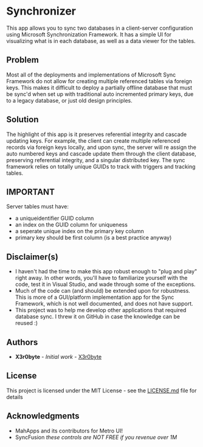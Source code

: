 # Synchronizer

This app allows you to sync two databases in a client-server configuration using Microsoft Synchronization Framework. It has a simple UI for visualizing what is in each database, as well as a data viewer for the tables.

## Problem
Most all of the deployments and implementations of Microsoft Sync Framework do not allow for creating multiple referenced tables via foreign keys. This makes it difficult to deploy a partially offline database that must be sync'd when set up with traditional auto incremented primary keys, due to a legacy database, or just old design principles.

## Solution
The highlight of this app is it preserves referential integrity and cascade updating keys. For example, the client can create multiple referenced records via foreign keys locally, and upon sync, the server will re assign the auto numbered keys and cascade update them through the client database, preserving referential integrity, and a singular distributed key. The sync framework relies on totally unique GUIDs to track with triggers and tracking tables.

## IMPORTANT

Server tables must have:
* a uniqueidentifier GUID column
* an index on the GUID column for uniqueness
* a seperate unique index on the primary key column
* primary key should be first column (is a best practice anyway)

## Disclaimer(s)

* I haven't had the time to make this app robust enough to "plug and play" right away. In other words, you'll have to familiarize yourself with the code, test it in Visual Studio, and wade through some of the exceptions.
* Much of the code can (and should) be extended upon for robustness. This is more of a GUI/platform implementation app for the Sync Framework, which is not well documented, and does not have support.
* This project was to help me develop other applications that required database sync. I threw it on GitHub in case the knowledge can be reused :)

## Authors

* **X3r0byte** - *Initial work* - [X3r0byte](https://github.com/X3r0byte)

## License

This project is licensed under the MIT License - see the [LICENSE.md](LICENSE.md) file for details

## Acknowledgments

* MahApps and its contributors for Metro UI!
* SyncFusion *these controls are NOT FREE if you revenue over 1M*
